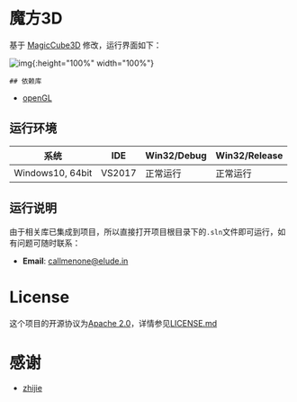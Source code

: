 # 魔方3D

基于 [MagicCube3D](https://github.com/zhijie/MagicCube3D ) 修改，运行界面如下：

![img](https://github.com/doycode/pics-for-md/blob/master/pics/develop/magic_cube.png?raw=true){:height="100%" width="100%"}

    ## 依赖库

* [openGL](https://opengl.org/ )

## 运行环境

| 系统             | IDE    | Win32/Debug | Win32/Release |
| ---------------- | ------ | ----------- | ------------- |
| Windows10, 64bit | VS2017 | 正常运行    | 正常运行      |

## 运行说明

由于相关库已集成到项目，所以直接打开项目根目录下的`.sln`文件即可运行，如有问题可随时联系：

* **Email**: [callmenone@elude.in](http://elude.in/)



# License

这个项目的开源协议为[Apache 2.0](https://www.apache.org/licenses/LICENSE-2.0 )，详情参见[LICENSE.md](https://github.com/doycode/magic-cube-3d/blob/master/LICENSE )

# 感谢

* [zhijie](https://github.com/zhijie)